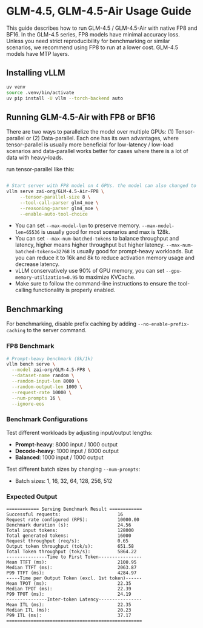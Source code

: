 # GLM-4.5, GLM-4.5-Air Usage Guide

This guide describes how to run GLM-4.5 / GLM-4.5-Air with native FP8 and BF16. 
In the GLM-4.5 series, FP8 models have minimal accuracy loss. 
Unless you need strict reproducibility for benchmarking or similar scenarios, we recommend using FP8 to run at a lower cost.
GLM-4.5 models have MTP layers.

## Installing vLLM

```bash
uv venv
source .venv/bin/activate
uv pip install -U vllm --torch-backend auto
```

## Running GLM-4.5-Air with FP8 or BF16

There are two ways to parallelize the model over multiple GPUs: (1) Tensor-parallel or (2) Data-parallel. Each one has its own advantages, where tensor-parallel is usually more beneficial for low-latency / low-load scenarios and data-parallel works better for cases where there is a lot of data with heavy-loads.

run tensor-parallel like this:

```bash

# Start server with FP8 model on 4 GPUs. the model can also changed to BF16 as zai-org/GLM-4.5-Air
vllm serve zai-org/GLM-4.5-Air-FP8 \
     --tensor-parallel-size 8 \
     --tool-call-parser glm4_moe \
     --reasoning-parser glm4_moe \
     --enable-auto-tool-choice
```

* You can set `--max-model-len` to preserve memory. `--max-model-len=65536` is usually good for most scenarios and max is 128k.
* You can set `--max-num-batched-tokens` to balance throughput and latency, higher means higher throughput but higher latency. `--max-num-batched-tokens=32768` is usually good for prompt-heavy workloads. But you can reduce it to 16k and 8k to reduce activation memory usage and decrease latency.
* vLLM conservatively use 90% of GPU memory, you can set `--gpu-memory-utilization=0.95` to maximize KVCache.
* Make sure to follow the command-line instructions to ensure the tool-calling functionality is properly enabled.

## Benchmarking

For benchmarking, disable prefix caching by adding `--no-enable-prefix-caching` to the server command.

### FP8 Benchmark

```bash
# Prompt-heavy benchmark (8k/1k)
vllm bench serve \
  --model zai-org/GLM-4.5-FP8 \
  --dataset-name random \
  --random-input-len 8000 \
  --random-output-len 1000 \
  --request-rate 10000 \
  --num-prompts 16 \
  --ignore-eos
```



### Benchmark Configurations

Test different workloads by adjusting input/output lengths:
- **Prompt-heavy**: 8000 input / 1000 output
- **Decode-heavy**: 1000 input / 8000 output  
- **Balanced**: 1000 input / 1000 output

Test different batch sizes by changing `--num-prompts`:
- Batch sizes: 1, 16, 32, 64, 128, 256, 512

### Expected Output

```shell
============ Serving Benchmark Result ============
Successful requests:                     16        
Request rate configured (RPS):           10000.00  
Benchmark duration (s):                  24.56     
Total input tokens:                      128000    
Total generated tokens:                  16000     
Request throughput (req/s):              0.65      
Output token throughput (tok/s):         651.58    
Total Token throughput (tok/s):          5864.22   
---------------Time to First Token----------------
Mean TTFT (ms):                          2100.95   
Median TTFT (ms):                        2063.87   
P99 TTFT (ms):                           4284.97   
-----Time per Output Token (excl. 1st token)------
Mean TPOT (ms):                          22.35     
Median TPOT (ms):                        22.39     
P99 TPOT (ms):                           24.19     
---------------Inter-token Latency----------------
Mean ITL (ms):                           22.35     
Median ITL (ms):                         20.23     
P99 ITL (ms):                            37.17     
==================================================
```
